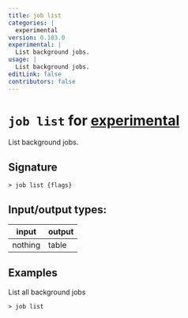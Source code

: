 ```yaml
---
title: job list
categories: |
  experimental
version: 0.103.0
experimental: |
  List background jobs.
usage: |
  List background jobs.
editLink: false
contributors: false
---
```

<!-- This file is automatically generated. Please edit the command in https://github.com/nushell/nushell instead. -->

# `job list` for [experimental](/commands/categories/experimental.md)

<div class='command-title'>List background jobs.</div>

## Signature

```> job list {flags} ```


## Input/output types:

| input   | output |
| ------- | ------ |
| nothing | table  |

## Examples

List all background jobs
```nu
> job list

```
